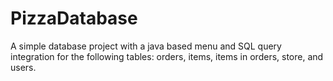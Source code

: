 # PizzaDatabase
A simple database project with a java based menu and SQL query integration for the following tables: orders, items, items in orders, store, and users.
